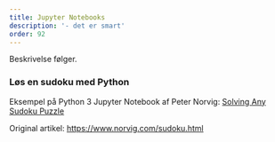```yaml
---
title: Jupyter Notebooks
description: '- det er smart'
order: 92
---
```

Beskrivelse følger.


### Løs en sudoku med Python
Eksempel på Python 3 Jupyter Notebook af Peter Norvig: [Solving Any Sudoku Puzzle](https://github.com/norvig/pytudes/blob/main/ipynb/Sudoku.ipynb)

Original artikel: https://www.norvig.com/sudoku.html
